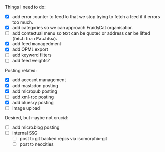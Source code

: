 Things I need to do:

- [x] add error counter to feed to that we stop trying to fetch a feed if it errors too much.
- [x] add categories so we can approach FraidyCat organisation.
- [ ] add contextual menu so text can be quoted or address can be lifted (fetch from Patchfox).
- [x] add feed managedment
- [x] add OPML export
- [ ] add keyword filters
- [ ] add feed weights? 

Posting related:

- [x] add account management
- [x] add mastodon posting
- [x] add micropub posting
- [ ] add xml-rpc posting
- [x] add bluesky posting
- [ ] image upload

Desired, but maybe not crucial:

- [ ] add micro.blog posting
- [ ] internal SSG
  - [ ] post to git backed repos via isomorphic-git
  - [ ] post to neocities
